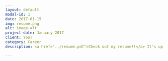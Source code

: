 ```yaml
---
layout: default
modal-id: 1
date: 2017-01-15
img: resume.png
alt: image-alt
project-date: January 2017
client: You!
category: Career
description: <a href="../resume.pdf">Check out my resume!!</a> It's up to date and ready for your viewing.

---
```

